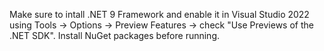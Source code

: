 Make sure to intall .NET 9 Framework and enable it in Visual Studio 2022 using Tools -> Options -> Preview Features -> check "Use Previews of the .NET SDK".
Install NuGet packages before running.
